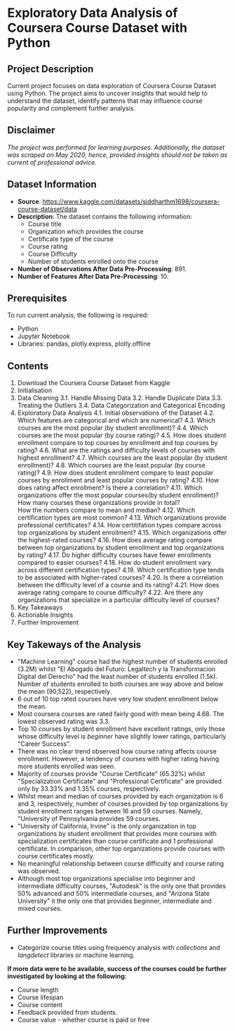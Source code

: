 # Exploratory Data Analysis of Coursera Course Dataset with Python

## Project Description
Current project focuses on data exploration of Coursera Course Dataset using Python. The project aims to uncover insights that would help to understand the dataset, identify patterns that may influence course popularity and complement further analysis. 

## Disclaimer
 _The project was performed for learning purposes. Additionally, the dataset was scraped on May 2020, hence, provided insights should not be taken as current of professional advice._

## Dataset Information
- **Source**: https://www.kaggle.com/datasets/siddharthm1698/coursera-course-dataset/data
- **Description**: 
The dataset contains the following information:  
    - Course title
    - Organization which provides the course
    - Certificate type of the course
    - Course rating
    - Course Difficulty
    - Number of students enrolled onto the course
- **Number of Observations After Data Pre-Processing**: 891.
- **Number of Features  After Data Pre-Processing**: 10.

## Prerequisites
To run current analysis, the following is required:
- Python
- Jupyter Notebook
- Libraries: pandas, plotly.express, plotly.offline

## Contents
1. Download the Coursera Course Dataset from Kaggle  
2. Initialisation
3. Data Cleaning
    3.1. Handle Missing Data
    3.2. Handle Duplicate Data
    3.3. Treating the Outliers
    3.4. Data Categorization and Categorical Encoding
4. Exploratory Data Analysis
    4.1. Initial observations of the Dataset
    4.2. Which features are categorical and which are numerical?
    4.3. Which courses are the most popular (by student enrollment)?
    4.4. Which courses are the most popular (by course rating)?
    4.5. How does student enrollment compare to top courses by enrollment and top courses by rating?
    4.6. What are the ratings and difficulty levels of courses with highest enrollment?
    4.7. Which courses are the least popular (by student enrollment)?
    4.8. Which courses are the least popular (by course rating)?
    4.9. How does student enrollment compare to least popular courses by enrollment and least popular courses by rating?
    4.10. How does rating affect enrollment? Is there a correlation?
    4.11. Which organizations offer the most popular courses(by student enrollment)?  
    How many courses these organizations provide in total?  
    How the numbers compare to mean and median?
    4.12. Which certification types are most common?
    4.13. Which organizations provide professional certificates?
    4.14. How certitifation types compare across top organizations by student enrollment?
    4.15. Which organizations offer the highest-rated courses?
    4.16. How does average rating compare between top organizations by student enrollment and top organizations by rating?
    4.17. Do higher difficulty courses have fewer enrollments compared to easier courses?
    4.18. How do student enrollment vary across different certification types?
    4.19. Which certification type tends to be associated with higher-rated courses?
    4.20. Is there a correlation between the difficulty level of a course and its rating?
    4.21. How does average rating compare to course difficulty?
    4.22. Are there any organizations that specialize in a particular difficulty level of courses?
5. Key Takeaways
6. Actionable Insights
7. Further Improvement

## Key Takeways of the Analysis
- "Machine Learning" course had the highest number of students enrolled (3.2M) whilst "El Abogado del Futuro: Legaltech y la Transformacion Digital del Derecho" had the least number of students enrolled (1.5k). Number of students enrolled to both courses are way above and below the mean (90,522), respectively.
- 6 out of 10 top rated courses have very low student enrollment below the mean.  
- Most coursera courses are rated fairly good with mean being 4.68. The lowest observed rating was 3.3.   
- Top 10 courses by student enrollment have excellent ratings, only those whose difficulty level is _beginner_ have slightly lower ratings, particularly "Career Success".   
- There was no clear trend observed how course rating affects course enrollment. However, a tendency of courses with higher rating having more students enrolled was seen.  
- Majority of courses provide "Course Certificate" (65.32%) whilst "Specialization Certificate" and "Professional Certificate" are provided only by 33.33% and 1.35% courses, respectively.  
- Whilst mean and median of courses provided by each organization is 6 and 3, respectively, number of courses provided by top organizations by student enrollment ranges between 16 and 59 courses. Namely, "University of Pennsylvania provides 59 courses.
- "University of California, Irvine" is the only organization in top organizations by student enrollment that provides more courses with specialization certificates than course certificate and 1 professional certificate. In comparison, other top organizations provide courses with course certificates mostly.  
- No meaningful relationship between course difficulty and course rating was observed.  
- Although most top organizations specialise into beginner and intermediate difficulty courses, "Autodesk" is the only one that provides 50% advanced and 50% intermediate courses, and "Arizona State University" it the only one that provides beginner, intermediate and mixed courses.

## Further Improvements
- Categorize course titles using frequency analysis with *collections* and *langdetect* libraries or machine learning.  

**If more data were to be available, success of the courses could be further investigated by looking at the following:**  
- Course length
- Course lifespan
- Course content
- Feedback provided from students.  
- Course value - whether course is paid or free
